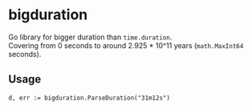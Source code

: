 # bigduration
Go library for bigger duration than `time.duration`.  
Covering from 0 seconds to around 2.925 * 10^11 years (`math.MaxInt64` seconds).

## Usage
```
d, err := bigduration.ParseDuration("31m12s")
```
